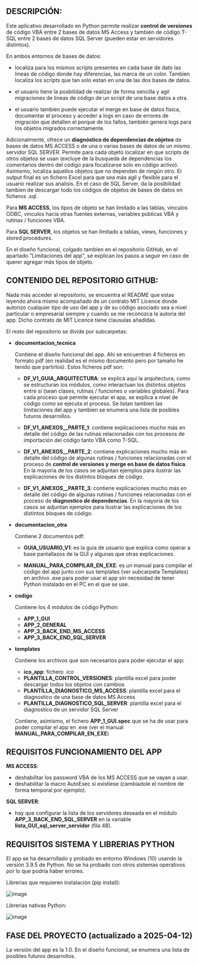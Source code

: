 
## __DESCRIPCIÓN__:

Este aplicativo desarrollado en Python permite realizar __control de versiones__ de código VBA entre 2 bases de datos MS Access y también de código T-SQL entre 2 bases de datos SQL Server (pueden estar en servidores distintos).

En ambos entornos de bases de datos:

  * localiza para los mismos scripts presentes en cada base de dato las lineas de código donde hay diferencias, las marca de un color. Tambien localiza los scripts que tan solo estan en una de las dos bases de datos.
    
  * el usuario tiene la posbilidad de realizar de forma sencilla y agil migraciones de lineas de código de un script de una base datos a otra.
    
  * el usuario tambien puede ejecutar el merge en base de datos fisica, documentar el proceso y acceder a logs en caso de errores de migración que detallen el porque de los fallos, también genera logs para los objetos migrados correctamente.

Adicionalmente, ofrece un __diagnóstico de dependencias de objetos__ de bases de datos MS ACCESS o de una o varias bases de datos de un mismo servidor SQL SERVER. Permite para cada objeto localizar en que scripts de otros objetos se usan (excluye de la busqueda de dependencias los comentarios dentro del código para focalizarse solo en código activo). Asimismo, localiza aquellos objetos que no dependen de ningún otro. El output final es un fichero Excel para que sea más agil y flexible para el usuario realizar sus analisis. En el caso de SQL Server, da la posibilidad tambien de descargar todo los códigos de objetos de bases de datos en ficheros .sql.

Para __MS ACCESS__, los tipos de objeto se han limitado a las tablas, vinculos ODBC, vinculos hacia otras fuentes externas, variables públicas VBA y rutinas / funciones VBA. 

Para __SQL SERVER__, los objetos se han limitado a tablas, views, funciones y stored procedures. 

En el diseño funcional, colgado tambien en el repositorio GitHub, en el apartado "Limitaciones del app", se explican los pasos a seguir en caso de querer agregar más tipos de objeto.

## __CONTENIDO DEL REPOSITORIO GITHUB__:

Nada más acceder al repositorio, se encuentra el README que estas leyendo ahora mismo acompañado de un contrato MIT Licence donde autorizo cualquier tipo de uso del app y de su código asociado sea a nivel particular o empresarial siempre y cuando se me reconozca la autoria del app. Dicho contrato de MIT Licence tiene clausulas añadidas.

El resto del repositorio se divide por subcarpetas:

* __documentacion_tecnica__

    Contiene el diseño funcional del app. Ahi se encuentran 4 ficheros en formato pdf (en realidad es el mismo documento pero por tamaño he tenido que partirlos). Estos ficheros pdf son:

    * __DF_V1_GUIA_ARQUITECTURA__: se explica aqui la arquitectura, como se estructuran los módulos, como interactuan los distintos objetos entre si (sean clases, rutinas / funciones o variables globales). Para cada proceso que permite ejecutar el app, se explica a nivel de código como se ejecuta el proceso. Se listan tambien las limitaciones del app y tambien se enumera una lista de posibles futuros desarrollos.
 
    * __DF_V1_ANEXOS__PARTE_1__: contiene explicaciones mucho más en detalle del código de las rutinas relacionadas con los procesos de importación del código tanto VBA como T-SQL.
 
    * __DF_V1_ANEXOS__PARTE_2__: contiene explicaciones mucho más en detalle del código de algunas rutinas / funciones relacionadas con el proceso de __control de versiones y merge en base de datos fisica__. En la mayoria de los casos se adjuntan ejemplos para ilustrar las explicaciones de los distintos bloques de código.
 
    * __DF_V1_ANEXOS__PARTE_3__: contiene explicaciones mucho más en detalle del código de algunas rutinas / funciones relacionadas con el proceso de __diagnostico de dependencias__. En la mayoria de los casos se adjuntan ejemplos para ilustrar las explicaciones de los distintos bloques de código.

* __documentacion_otra__

  Contiene 2 documentos pdf:

  * __GUIA_USUARIO_V1__: es la guia de usuario que explica como operar a base pantallazos de la GUI y algunas que otras explicaciones.
    
  * __MANUAL_PARA_COMPILAR_EN_EXE__: es un manual para compilar el código del app junto con sus templates (ver subcarpeta Templates) en archivo .exe para poder usar el app sin necesidad de tener Python instalado en el PC en el que se use.

* __codigo__

  Contiene los 4 módulos de código Python:

  * __APP_1_GUI__
  * __APP_2_GENERAL__
  * __APP_3_BACK_END_MS_ACCESS__
  * __APP_3_BACK_END_SQL_SERVER__
 
* __templates__

  Contiene los archivos que son necesarios para poder ejecutar el app:
  
  * __ico_app__: fichero .ico
  * __PLANTILLA_CONTROL_VERSIONES__: plantilla excel para poder descargar todos los objetos con cambios
  * __PLANTILLA_DIAGNOSTICO_MS_ACCESS__: plantilla excel para el diagnostico de una base de datos MS Access
  * __PLANTILLA_DIAGNOSTICO_SQL_SERVER__: plantilla excel para el diagnostico de un servidor SQL Server

  Contiene, asimismo, el fichero __APP_1_GUI.spec__ que se ha de usar para poder compilar el app en .exe (ver el manual __MANUAL_PARA_COMPILAR_EN_EXE__)

  
## __REQUISITOS FUNCIONAMIENTO DEL APP__

__MS ACCESS__:
  * deshabilitar los password VBA de los MS ACCESS que se vayan a usar.
  * deshabilitar la macro AutoExec si existiese (cambiadole el nombre de forma temporal por ejemplo).

__SQL SERVER__: 
  * hay que configurar la lista de los servidores deseada en el módulo __APP_3_BACK_END_SQL_SERVER__ en la variable __lista_GUI_sql_server_servidor__ (fila 48).


## __REQUISITOS SISTEMA Y LIBRERIAS PYTHON__

El app se ha desarrollado y probado en entorno Windows (10) usando la versión 3.9.5 de Python. No se ha probado con otros sistemas operativos por lo que podria haber errores.

Librerias que requieren instalación (pip install):

![image](https://github.com/user-attachments/assets/cb4ba9c1-2c59-4b5f-a28b-b6071087ae9f)


Librerias nativas Python:

![image](https://github.com/user-attachments/assets/98739493-b3c8-4894-b89c-ccfb70216c57)


## FASE DEL PROYECTO (actualizado a 2025-04-12)

La versión del app es la 1.0. En el diseño funcional, se enumera una lista de posibles futuros desarrollos.















